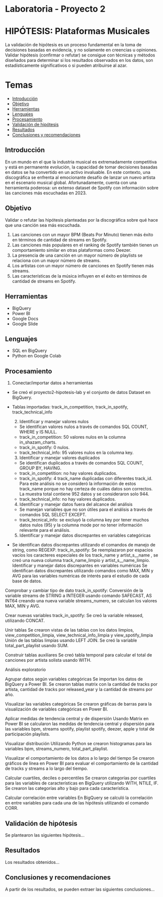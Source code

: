 # Laboratoria - Proyecto 2

# HIPÓTESIS: Plataformas Musicales

La validación de hipótesis es un proceso fundamental en la toma de decisiones basadas en evidencia, y no solamente en creencias u opiniones. Validar hipótesis (confirmar o refutar) se consigue con técnicas y métodos diseñados para determinar si los resultados observados en los datos, son estadísticamente significativos o si pueden atribuirse al azar.

# Temas

- [Introducción](#introducción)
- [Objetivo](#objetivo)
- [Herramientas](#herramientas)
- [Lenguajes](#lenguajes)
- [Procesamiento ](#procesamiento)
- [Validación de hipótesis](#validación-de-hipótesis)
- [Resultados](#resultados)
- [Conclusiones y recomendaciones](#conclusiones-y-recomendaciones)

## Introducción
En un mundo en el que la industria musical es extremadamente competitiva y está en permanente evolución, la capacidad de tomar decisiones basadas en datos se ha convertido en un activo invaluable. En este contexto, una discográfica se enfrenta al emocionante desafío de lanzar un nuevo artista en el escenario musical global. Afortunadamente, cuenta con una herramienta poderosa: un extenso dataset de Spotify con información sobre las canciones más escuchadas en 2023.

## Objetivo

Validar o refutar las hipótesis planteadas por la discográfica sobre qué hace que una canción sea más escuchada.
  
  1. Las canciones con un mayor BPM (Beats Por Minuto) tienen más éxito en términos de cantidad de streams en Spotify.
  2. Las canciones más populares en el ranking de Spotify también tienen un comportamiento similar en otras plataformas como Deezer.
  3. La presencia de una canción en un mayor número de playlists se relaciona con un mayor número de streams.
  4. Los artistas con un mayor número de canciones en Spotify tienen más streams.
  5. Las características de la música influyen en el éxito en términos de cantidad de streams en Spotify.

## Herramientas

* BigQuery
* Power BI
* Google Docs
* Google Slide

## Lenguajes

* SQL en BigQuery
* Python en Google Colab

## Procesamiento

1. Conectar/importar datos a herramientas
* Se creó el proyecto2-hipotesis-lab y el conjunto de datos Dataset en BigQuery.
* Tablas importadas: track_in_competition, track_in_spotify, track_technical_info

  2. Identificar y manejar valores nulos
    * Se identifican valores nulos a través de comandos SQL COUNT, WHERE y IS NULL.
    * track_in_competition: 50 valores nulos en la columna in_shazam_charts.
    * track_in_spotify: 0 nulos.
    * track_technical_info: 95 valores nulos en la columna key.
  
  3. Identificar y manejar valores duplicados
    * Se identifican duplicados a través de comandos SQL COUNT, GROUP BY, HAVING.
    * track_in_competition: no hay valores duplicados.
    * track_in_spotify: 4 track_name duplicadas con diferentes track_id.
     Para este análisis no se consideró la información de estos track_name porque no hay certeza de cuáles datos son correctos.
     La muestra total contiene 952 datos y se consideraron solo 944.
    * track_technical_info: no hay valores duplicados.
  
  4. Identificar y manejar datos fuera del alcance del análisis
    * Se manejan variables que no son útiles para el análisis a través de comandos SQL SELECT EXCEPT.
    * track_tecnical_info: se excluyó la columna key por tener muchos datos nulos (95) y la columna mode por no tener información relevante para el análisis.

  5. Identificar y manejar datos discrepantes en variables categóricas
* Se identifican datos discrepantes utilizando el comandos de manejo de string, como REGEXP.
track_in_spotify: Se reemplazaron por espacios vacíos los caracteres especiales de los track_name y artist_s__name , se creó una nueva columna track_name_limpio y artist_s__name_limpio.
Identificar y manejar datos discrepantes en variables numéricas
Se identifican datos discrepantes utilizando comandos como MAX, MIN y AVG para las variables numéricas de interés para el estudio de cada base de datos.

Comprobar y cambiar tipo de dato
track_in_spotify: Conversión de la variable streams de STRING a INTEGER usando comando SAFECAST, AS INT64 creando una nueva variable streams_numero, se calculan los valores MAX, MIN y AVG.

Crear nuevas variables
track_in_spotify: Se creó la variable released, utilizando CONCAT.

Unir tablas
Se crearon vistas de las tablas con los datos limpios, view_competition_limpia, view_technical_info_limpia y view_spotify_limpia
Unión de las tablas limpias usando LEFT JOIN.
Se creó la variable total_part_playlist usando SUM.

Construir tablas auxiliares
Se creó tabla temporal para calcular el total de canciones por artista solista usando WITH.

Análisis exploratorio

Agrupar datos según variables categóricas
Se importan los datos de BigQuery a Power BI.
Se crearon tablas matrix con la cantidad de tracks por artista, cantidad de tracks por released_year y la cantidad de streams por año.

Visualizar las variables categóricas
Se crearon gráficas de barras para la visualización de variables categóricas en Power BI.

Aplicar medidas de tendencia central y de dispersión
Usando Matrix en Power BI se calcularon las medidas de tendencia central y dispersión para las variables bpm, streams spotify, playlist spotify, deezer, apple y total de participación playlists.

Visualizar distribución
Utilizando Python se crearon histogramas para las variables bpm, streams_numero, total_part_playlist.

Visualizar el comportamiento de los datos a lo largo del tiempo
Se crearon gráficos de línea en Power BI para evaluar el comportamiento de la cantidad de tracks y streams a lo largo del tiempo.

Calcular cuartiles, deciles o percentiles
Se crearon categorías por cuartiles para las variables de características en BigQuery utilizando WITH, NTILE, IF.
Se crearon las categorías alto y bajo para cada característica.

Calcular correlación entre variables
En BigQuery se calculó la correlación en entre variables para cada una de las hipótesis utilizando el comando CORR.


## Validación de hipótesis
Se plantearon las siguientes hipótesis...

## Resultados
Los resultados obtenidos...

## Conclusiones y recomendaciones
A partir de los resultados, se pueden extraer las siguientes conclusiones...

